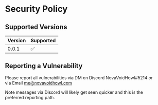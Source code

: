 # Security Policy

## Supported Versions

| Version | Supported          |
| ------- | ------------------ |
| 0.0.1   | :white_check_mark: |

## Reporting a Vulnerability

Please report all vulnerabilities via DM on Discord NovaVoidHowl#5214 or via Email me@novavoidhowl.com  

Note messages via Discord will likely get seen quicker and this is the preferred reporting path.  
